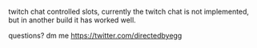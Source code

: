 twitch chat controlled slots, currently the twitch chat is not implemented, but in another build it has worked well.

questions? dm me https://twitter.com/directedbyegg
